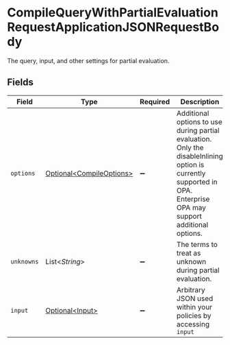 # CompileQueryWithPartialEvaluationRequestApplicationJSONRequestBody

The query, input, and other settings for partial evaluation.


## Fields

| Field                                                                                                                                                              | Type                                                                                                                                                               | Required                                                                                                                                                           | Description                                                                                                                                                        |
| ------------------------------------------------------------------------------------------------------------------------------------------------------------------ | ------------------------------------------------------------------------------------------------------------------------------------------------------------------ | ------------------------------------------------------------------------------------------------------------------------------------------------------------------ | ------------------------------------------------------------------------------------------------------------------------------------------------------------------ |
| `options`                                                                                                                                                          | [Optional\<CompileOptions>](../../models/shared/CompileOptions.md)                                                                                                 | :heavy_minus_sign:                                                                                                                                                 | Additional options to use during partial evaluation. Only the disableInlining option is currently supported in OPA. Enterprise OPA may support additional options. |
| `unknowns`                                                                                                                                                         | List\<*String*>                                                                                                                                                    | :heavy_minus_sign:                                                                                                                                                 | The terms to treat as unknown during partial evaluation.                                                                                                           |
| `input`                                                                                                                                                            | [Optional\<Input>](../../models/shared/Input.md)                                                                                                                   | :heavy_minus_sign:                                                                                                                                                 | Arbitrary JSON used within your policies by accessing `input`                                                                                                      |